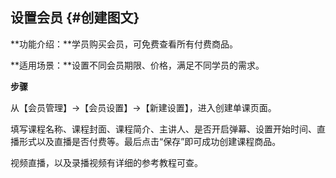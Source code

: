 ## 设置会员 {#创建图文}

**功能介绍：**学员购买会员，可免费查看所有付费商品。

**适用场景：**设置不同会员期限、价格，满足不同学员的需求。

**步骤**

从【会员管理】→【会员设置】→【新建设置】，进入创建单课页面。

填写课程名称、课程封面、课程简介、主讲人、是否开启弹幕、设置开始时间、直播形式以及直播是否付费等。最后点击“保存”即可成功创建课程商品。

视频直播，以及录播视频有详细的参考教程可查。

